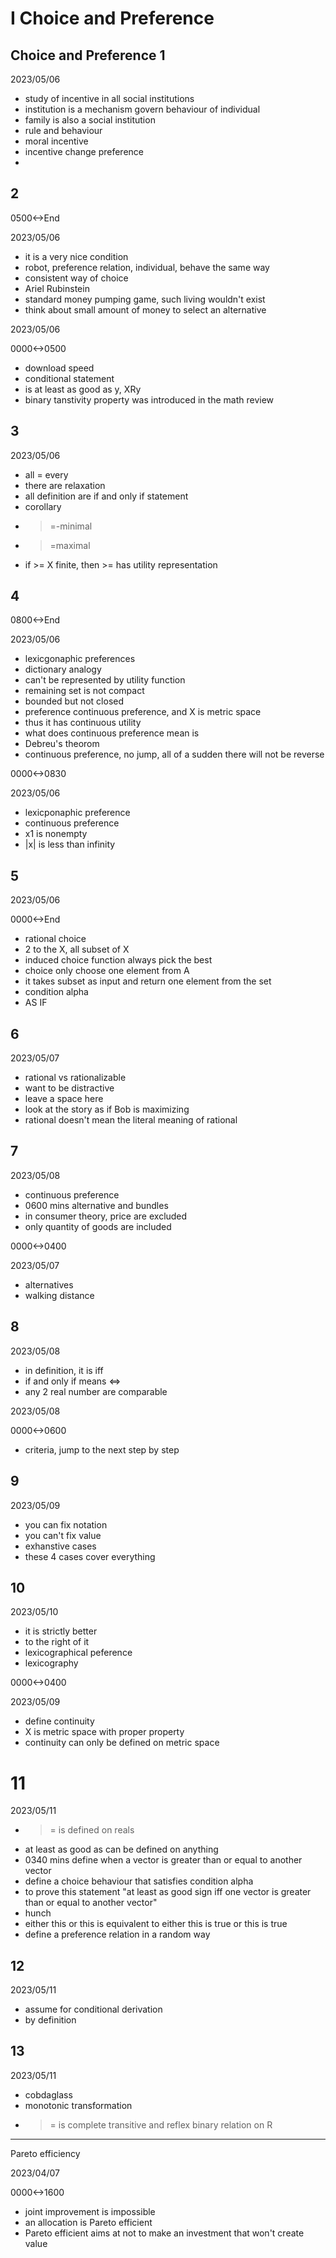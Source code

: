 # I Choice and Preference

## Choice and Preference 1

2023/05/06

- study of incentive in all social institutions
- institution is a mechanism govern behaviour of individual
- family is also a social institution
- rule and behaviour
- moral incentive
- incentive change preference
- 

## 2

0500<->End

2023/05/06

- it is a very nice condition
- robot, preference relation, individual, behave the same way
- consistent way of choice
- Ariel Rubinstein
- standard money pumping game, such living wouldn't exist
- think about small amount of money to select an alternative

2023/05/06

0000<->0500

- download speed
- conditional statement
- is at least as good as y, XRy
- binary tanstivity property was introduced in the math review

## 3

2023/05/06

- all = every
- there are relaxation
- all definition are if and only if statement
- corollary
- >=-minimal
- >=maximal
- if >= X finite, then >= has utility representation

## 4

0800<->End

2023/05/06

- lexicgonaphic preferences
- dictionary analogy
- can't be represented by utility function
- remaining set is not compact
- bounded but not closed
- preference continuous preference, and X is metric space
- thus it has continuous utility
- what does continuous preference mean is
- Debreu's theorom
- continuous preference, no jump, all of a sudden there will not be reverse

0000<->0830

2023/05/06

- lexicponaphic preference
- continuous preference
- x1 is nonempty
- |x| is less than infinity

## 5

2023/05/06

0000<->End

- rational choice
- 2 to the X, all subset of X
- induced choice function always pick the best
- choice only choose one element from A
- it takes subset as input and return one element from the set
- condition alpha
- AS IF

## 6

2023/05/07

- rational vs rationalizable
- want to be distractive
- leave a space here
- look at the story as if Bob is maximizing
- rational doesn't mean the literal meaning of rational

## 7

2023/05/08

- continuous preference
- 0600 mins alternative and bundles
- in consumer theory, price are excluded
- only quantity of goods are included

0000<->0400

2023/05/07

- alternatives
- walking distance

## 8

2023/05/08

- in definition, it is iff
- if and only if means <=>
- any 2 real number are comparable

2023/05/08

0000<->0600

- criteria, jump to the next step by step

## 9

2023/05/09

- you can fix notation
- you can't fix value
- exhanstive cases
- these 4 cases cover everything

## 10

2023/05/10

- it is strictly better
- to the right of it
- lexicographical peference
- lexicography

0000<->0400

2023/05/09

- define continuity
- X is metric space with proper property
- continuity can only be defined on metric space

# 11

2023/05/11

- >= is defined on reals
- at least as good as can be defined on anything
- 0340 mins define when a vector is greater than or equal to another vector
- define a choice behaviour that satisfies condition alpha
- to prove this statement "at least as good sign iff one vector is greater than or equal to another vector"
- hunch
- either this or this is equivalent to either this is true or this is true
- define a preference relation in a random way

## 12

2023/05/11

- assume for conditional derivation
- by definition

## 13

2023/05/11

- cobdaglass
- monotonic transformation
- >= is complete transitive and reflex binary relation on R

----
Pareto efficiency

2023/04/07

0000<->1600

- joint improvement is impossible
- an allocation is Pareto efficient
- Pareto efficient aims at not to make an investment that won't create value
